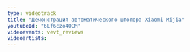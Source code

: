 ```yaml
---
type: videotrack
title: "Демонстрация автоматического штопора Xiaomi Mijia"
youtubeId: "6Lf6czo4QCM"
videoevents: vevt_reviews
videoartists:
---
```

